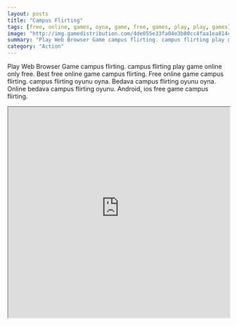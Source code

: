 ```yaml
---
layout: posts
title: "Campus Flirting"
tags: [free, online, games, oyna, game, free, games, play, play, games]
image: "http://img.gamedistribution.com/4de055e33fa04e3b80cc4faa1ea814c1.jpg"
summary: "Play Web Browser Game campus flirting. campus flirting play game online only free. Best free online game campus flirting. Free online game campus flirting. campus flirting oyunu oyna. Bedava campus flirting oyunu oyna. Online bedava campus flirting oyunu. Android, ios free game campus flirting."
category: "Action"
---
```


Play Web Browser Game campus flirting. campus flirting play game online only free. Best free online game campus flirting. Free online game campus flirting. campus flirting oyunu oyna. Bedava campus flirting oyunu oyna. Online bedava campus flirting oyunu. Android, ios free game campus flirting.

<iframe width="100%" height="480px;" src="http://flash.gamedistribution.com?game=4de055e33fa04e3b80cc4faa1ea814c1"></iframe>